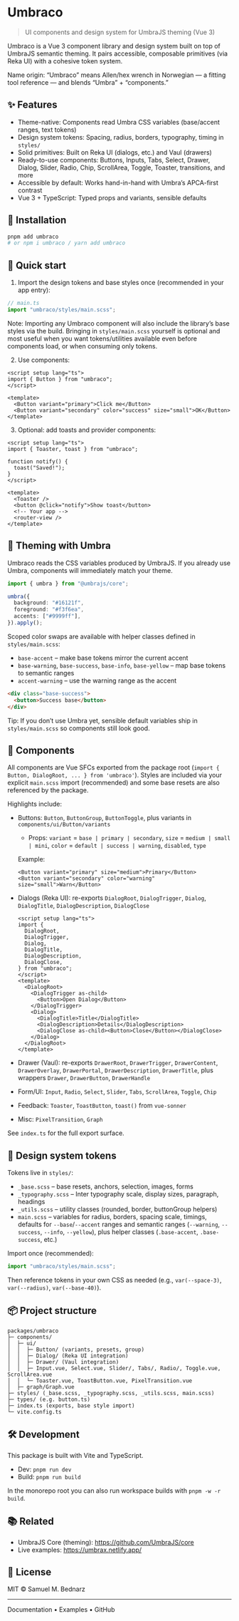 # Umbraco

> UI components and design system for UmbraJS theming (Vue 3)

Umbraco is a Vue 3 component library and design system built on top of UmbraJS semantic theming. It pairs accessible, composable primitives (via Reka UI) with a cohesive token system.

Name origin: “Umbraco” means Allen/hex wrench in Norwegian — a fitting tool reference — and blends “Umbra” + “components.”

## ✨ Features

- Theme-native: Components read Umbra CSS variables (base/accent ranges, text tokens)
- Design system tokens: Spacing, radius, borders, typography, timing in `styles/`
- Solid primitives: Built on Reka UI (dialogs, etc.) and Vaul (drawers)
- Ready-to-use components: Buttons, Inputs, Tabs, Select, Drawer, Dialog, Slider, Radio, Chip, ScrollArea, Toggle, Toaster, transitions, and more
- Accessible by default: Works hand-in-hand with Umbra’s APCA-first contrast
- Vue 3 + TypeScript: Typed props and variants, sensible defaults

## 🚀 Installation

```bash
pnpm add umbraco
# or npm i umbraco / yarn add umbraco
```

## 🧩 Quick start

1. Import the design tokens and base styles once (recommended in your app entry):

```ts
// main.ts
import "umbraco/styles/main.scss";
```

Note: Importing any Umbraco component will also include the library’s base styles via the build. Bringing in `styles/main.scss` yourself is optional and most useful when you want tokens/utilities available even before components load, or when consuming only tokens.

2. Use components:

```vue
<script setup lang="ts">
import { Button } from "umbraco";
</script>

<template>
  <Button variant="primary">Click me</Button>
  <Button variant="secondary" color="success" size="small">OK</Button>
</template>
```

3. Optional: add toasts and provider components:

```vue
<script setup lang="ts">
import { Toaster, toast } from "umbraco";

function notify() {
  toast("Saved!");
}
</script>

<template>
  <Toaster />
  <button @click="notify">Show toast</button>
  <!-- Your app -->
  <router-view />
</template>
```

## 🎨 Theming with Umbra

Umbraco reads the CSS variables produced by UmbraJS. If you already use Umbra, components will immediately match your theme.

```ts
import { umbra } from "@umbrajs/core";

umbra({
  background: "#16121f",
  foreground: "#f3f6ea",
  accents: ["#9999ff"],
}).apply();
```

Scoped color swaps are available with helper classes defined in `styles/main.scss`:

- `base-accent` – make base tokens mirror the current accent
- `base-warning`, `base-success`, `base-info`, `base-yellow` – map base tokens to semantic ranges
- `accent-warning` – use the warning range as the accent

```html
<div class="base-success">
  <button>Success base</button>
</div>
```

Tip: If you don’t use Umbra yet, sensible default variables ship in `styles/main.scss` so components still look good.

## 🧱 Components

All components are Vue SFCs exported from the package root (`import { Button, DialogRoot, ... } from 'umbraco'`). Styles are included via your explicit `main.scss` import (recommended) and some base resets are also referenced by the package.

Highlights include:

- Buttons: `Button`, `ButtonGroup`, `ButtonToggle`, plus variants in `components/ui/Button/variants`
  - Props: `variant` = `base | primary | secondary`, `size` = `medium | small | mini`, `color` = `default | success | warning`, `disabled`, `type`

  Example:

  ```vue
  <Button variant="primary" size="medium">Primary</Button>
  <Button variant="secondary" color="warning" size="small">Warn</Button>
  ```

- Dialogs (Reka UI): re-exports `DialogRoot`, `DialogTrigger`, `Dialog`, `DialogTitle`, `DialogDescription`, `DialogClose`

  ```vue
  <script setup lang="ts">
  import {
    DialogRoot,
    DialogTrigger,
    Dialog,
    DialogTitle,
    DialogDescription,
    DialogClose,
  } from "umbraco";
  </script>
  <template>
    <DialogRoot>
      <DialogTrigger as-child>
        <Button>Open Dialog</Button>
      </DialogTrigger>
      <Dialog>
        <DialogTitle>Title</DialogTitle>
        <DialogDescription>Details</DialogDescription>
        <DialogClose as-child><Button>Close</Button></DialogClose>
      </Dialog>
    </DialogRoot>
  </template>
  ```

- Drawer (Vaul): re-exports `DrawerRoot`, `DrawerTrigger`, `DrawerContent`, `DrawerOverlay`, `DrawerPortal`, `DrawerDescription`, `DrawerTitle`, plus wrappers `Drawer`, `DrawerButton`, `DrawerHandle`

- Form/UI: `Input`, `Radio`, `Select`, `Slider`, `Tabs`, `ScrollArea`, `Toggle`, `Chip`

- Feedback: `Toaster`, `ToastButton`, `toast()` from `vue-sonner`

- Misc: `PixelTransition`, `Graph`

See `index.ts` for the full export surface.

## 🧪 Design system tokens

Tokens live in `styles/`:

- `_base.scss` – base resets, anchors, selection, images, forms
- `_typography.scss` – Inter typography scale, display sizes, paragraph, headings
- `_utils.scss` – utility classes (rounded, border, buttonGroup helpers)
- `main.scss` – variables for radius, borders, spacing scale, timings, defaults for `--base`/`--accent` ranges and semantic ranges (`--warning`, `--success`, `--info`, `--yellow`), plus helper classes (`.base-accent`, `.base-success`, etc.)

Import once (recommended):

```ts
import "umbraco/styles/main.scss";
```

Then reference tokens in your own CSS as needed (e.g., `var(--space-3)`, `var(--radius)`, `var(--base-40)`).

## 📦 Project structure

```
packages/umbraco
├─ components/
│  ├─ ui/
│  │  ├─ Button/ (variants, presets, group)
│  │  ├─ Dialog/ (Reka UI integration)
│  │  ├─ Drawer/ (Vaul integration)
│  │  ├─ Input.vue, Select.vue, Slider/, Tabs/, Radio/, Toggle.vue, ScrollArea.vue
│  │  └─ Toaster.vue, ToastButton.vue, PixelTransition.vue
│  ├─ graph/Graph.vue
├─ styles/ (_base.scss, _typography.scss, _utils.scss, main.scss)
├─ types/ (e.g. button.ts)
├─ index.ts (exports, base style import)
└─ vite.config.ts
```

## 🛠️ Development

This package is built with Vite and TypeScript.

- Dev: `pnpm run dev`
- Build: `pnpm run build`

In the monorepo root you can also run workspace builds with `pnpm -w -r build`.

## 📚 Related

- UmbraJS Core (theming): https://github.com/UmbraJS/core
- Live examples: https://umbrax.netlify.app/

## 📄 License

MIT © Samuel M. Bednarz

---

Documentation • Examples • GitHub
